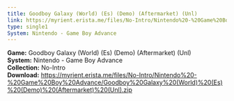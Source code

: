 ```yaml
---
title: Goodboy Galaxy (World) (Es) (Demo) (Aftermarket) (Unl)
link: https://myrient.erista.me/files/No-Intro/Nintendo%20-%20Game%20Boy%20Advance/Goodboy%20Galaxy%20(World)%20(Es)%20(Demo)%20(Aftermarket)%20(Unl).zip
type: single1
System: Nintendo - Game Boy Advance
---
```

<b>Game:</b> Goodboy Galaxy (World) (Es) (Demo) (Aftermarket) (Unl)<br>
<b>System:</b> Nintendo - Game Boy Advance<br>
<b>Collection:</b> No-Intro<br>
<b>Download:</b> https://myrient.erista.me/files/No-Intro/Nintendo%20-%20Game%20Boy%20Advance/Goodboy%20Galaxy%20(World)%20(Es)%20(Demo)%20(Aftermarket)%20(Unl).zip